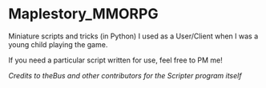 # Maplestory_MMORPG
Miniature scripts and tricks (in Python) I used as a User/Client when I was a young child playing the game. 

If you need a particular script written for use, feel free to PM me!


*Credits to theBus and other contributors for the Scripter program itself*
